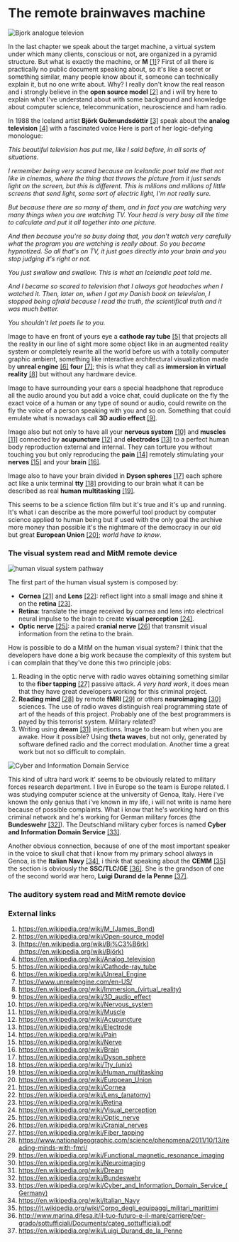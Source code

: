 # The remote brainwaves machine

![Bjork analogue televion](/home/taglio/Work/gangstalking/bjork-tv.png)

In the last chapter we speak about the target machine, a virtual system under which many clients, conscious or not, are organized in a pyramid structure. But what is exactly the machine, or **M** [[1]](https://en.wikipedia.org/wiki/M_(James_Bond))? First of all there is practically no public document speaking about, so it's like a secret or something similar, many people know about it, someone can technically explain it, but no one write about. Why? I really don't know the real reason and i strongly believe in the **open source model** [[2]](https://en.wikipedia.org/wiki/Open-source_model) and i will try here to explain what I've understand about with some background and knowledge about computer science, telecommunication, neuroscience and ham radio. 

In 1988 the Iceland artist **Björk Guðmundsdóttir** [[3]](https://en.wikipedia.org/wiki/Bj%C3%B6rk) speak about the **analog television** [[4]](https://en.wikipedia.org/wiki/Analog_television) with a fascinated voice  Here is part of her logic-defying monologue:

*This beautiful television has put me, like I said before, in all sorts of situations.*

*I remember being very scared because an Icelandic poet told me that not like in cinemas, where the thing that throws the picture from it just sends light on the screen, but this is different. This is millions and millions of little screens that send light, some sort of electric light, I'm not really sure.*

*But because there are so many of them, and in fact you are watching very many things when you are watching TV. Your head is very busy all the time to calculate and put it all together into one picture.*

*And then because you're so busy doing that, you don't watch very carefully what the program you are watching is really about. So you become hypnotized. So all that's on TV, it just goes directly into your brain and you stop judging it's right or not.*

*You just swallow and swallow. This is what an Icelandic poet told me.*

*And I became so scared to television that I always got headaches when I watched it. Then, later on, when I got my Danish book on television, I stopped being afraid because I read the truth, the scientifical truth and it was much better.*

*You shouldn't let poets lie to you.*

Image to have en front of yours eye a **cathode ray tube** [[5]](https://en.wikipedia.org/wiki/Cathode-ray_tube) that projects all the reality in our line of sight more some object like in an augmented reality system or completely rewrite all the world before us with a totally computer graphic ambient, something like interactive architectural visualization made by **unreal engine** [[6]](https://en.wikipedia.org/wiki/Unreal_Engine) **four** [[7]](https://www.unrealengine.com/en-US/); this is what they call as **immersion in virtual reality** [[8]](https://en.wikipedia.org/wiki/Immersion_(virtual_reality)) but without any hardware device. 

Image to have surrounding your ears a special headphone that reproduce all the audio around you but add a voice chat, could duplicate on the fly the exact voice of a human or any type of sound or audio, could rewrite on the fly the voice of a person speaking with you and so on. Something that could emulate what is nowadays call **3D audio effect** [[9]](https://en.wikipedia.org/wiki/3D_audio_effect).

Image also but not only to have all your **nervous system** [[10]](https://en.wikipedia.org/wiki/Nervous_system) and **muscles** [[11]](https://en.wikipedia.org/wiki/Muscle) connected by **acupuncture** [[12]](https://en.wikipedia.org/wiki/Acupuncture) and **electrodes** [[13]](https://en.wikipedia.org/wiki/Electrode) to a perfect human body reproduction external and internal. They can torture you without touching you but only reproducing the **pain** [[14]](https://en.wikipedia.org/wiki/Pain) remotely stimulating your **nerves** [[15]](https://en.wikipedia.org/wiki/Nerve) and your **brain** [[16]](https://en.wikipedia.org/wiki/Brain).

Image also to have your brain divided in **Dyson spheres** [[17]](https://en.wikipedia.org/wiki/Dyson_sphere) each sphere act like a unix terminal **tty** [[18]](https://en.wikipedia.org/wiki/Tty_(unix)) providing to our brain what it can be described as real **human multitasking** [[19]](https://en.wikipedia.org/wiki/Human_multitasking). 

This seems to be a science fiction film but it's true and it's up and running. It's what i can describe as the more powerful tool product by computer science applied to human being but if used with the only goal the archive more money than possible it's the nightmare of the democracy in our old but great **European Union** [[20]](https://en.wikipedia.org/wiki/European_Union); *world have to know*. 

### The visual system read and MitM remote device

![human visual system pathway](/home/taglio/Work/gangstalking/Comprehensive_List_of_Relevant_Pathways_for_the_Visual_System.png)



The first part of the human visual system is composed by:

- **Cornea** [[21]](https://en.wikipedia.org/wiki/Cornea) and **Lens** [[22]](https://en.wikipedia.org/wiki/Lens_(anatomy)): reflect light into a small image and shine it on the **retina** [[23]](https://en.wikipedia.org/wiki/Retina).
- **Retina**: translate the image received by cornea and lens into electrical neural impulse to the brain to create **visual perception** [[24]](https://en.wikipedia.org/wiki/Visual_perception).
- **Optic nerve** [[25]](https://en.wikipedia.org/wiki/Optic_nerve): a paired **cranial nerve** [[26]](https://en.wikipedia.org/wiki/Cranial_nerves) that transmit visual information from the retina to the brain.

How is possible to do a MitM on the human visual system? I think that the developers have done a big work because the complexity of this system but i can complain that they've done this two principle jobs:

1. Reading in the optic nerve with radio waves obtaining something similar to the **fiber tapping** [[27]](https://en.wikipedia.org/wiki/Fiber_tapping) passive attack. *A very hard work*, it does mean that they have great developers working for this criminal project.
2. **Reading mind** [[28]](https://www.nationalgeographic.com/science/phenomena/2011/10/13/reading-minds-with-fmri/) by remote **fMRI** [[29]](https://www.nationalgeographic.com/science/phenomena/2011/10/13/reading-minds-with-fmri/) or others **neuroimaging** [[30]](https://en.wikipedia.org/wiki/Neuroimaging) sciences. The use of radio waves distinguish real programming state of art of the heads of this project. Probably one of the best programmers is payed by this terrorist system.  Military related?
3. Writing using **dream** [[31]](https://en.wikipedia.org/wiki/Dream) injections. Image to dream but when you are awake. How it possible? Using **theta waves**, but not only, generated by software defined radio and the correct modulation. Another time a great work but not so difficult to complain. 

![Cyber and Information Domain Service](/home/taglio/Pictures/InternesVerbandsabzeichenKdoCIR.png)

This kind of ultra hard work it' seems to be obviously related to military forces research department. I live in  Europe so the team is Europe related. I was studying computer science at the university of Genoa, Italy. Here i've known the only genius that i've known in my life, i will not write is name here because of possible complaints. What i know that he's working hard on this criminal network and he's working for German military forces (the **Bundeswehr** [[32]](https://en.wikipedia.org/wiki/Bundeswehr)). The Deutschland military cyber forces is named **Cyber and Information Domain Service** [[33]](https://en.wikipedia.org/wiki/Cyber_and_Information_Domain_Service_(Germany)).

Another obvious connection, because of one of the most important speaker in the voice to skull chat that i know from my primary school always in Genoa, is the **Italian Navy** [[34]](https://en.wikipedia.org/wiki/Italian_Navy), i think that speaking about the **CEMM** [[35]](https://it.wikipedia.org/wiki/Corpo_degli_equipaggi_militari_marittimi) the section is obviously the **SSC/TLC/GE** [[36]](http://www.marina.difesa.it/il-tuo-futuro-e-il-mare/carriere/per-grado/sottufficiali/Documents/categ_sottufficiali.pdf). She is the grandson of one of the second world war hero, **Luigi Durand de la Penne** [[37]](https://en.wikipedia.org/wiki/Luigi_Durand_de_la_Penne).

### The auditory system read and MitM remote device





 

### External links

1. https://en.wikipedia.org/wiki/M_(James_Bond)
2. https://en.wikipedia.org/wiki/Open-source_model
3. [https://en.wikipedia.org/wiki/Bj%C3%B6rk](https://en.wikipedia.org/wiki/Björk)
4. https://en.wikipedia.org/wiki/Analog_television
5. https://en.wikipedia.org/wiki/Cathode-ray_tube
6. https://en.wikipedia.org/wiki/Unreal_Engine
7. https://www.unrealengine.com/en-US/
8. https://en.wikipedia.org/wiki/Immersion_(virtual_reality)
9. https://en.wikipedia.org/wiki/3D_audio_effect
10. https://en.wikipedia.org/wiki/Nervous_system
11. https://en.wikipedia.org/wiki/Muscle
12. https://en.wikipedia.org/wiki/Acupuncture
13. https://en.wikipedia.org/wiki/Electrode
14. https://en.wikipedia.org/wiki/Pain
15. https://en.wikipedia.org/wiki/Nerve
16. https://en.wikipedia.org/wiki/Brain
17. https://en.wikipedia.org/wiki/Dyson_sphere
18. https://en.wikipedia.org/wiki/Tty_(unix)
19. https://en.wikipedia.org/wiki/Human_multitasking
20. https://en.wikipedia.org/wiki/European_Union
21. https://en.wikipedia.org/wiki/Cornea
22. https://en.wikipedia.org/wiki/Lens_(anatomy)
23. https://en.wikipedia.org/wiki/Retina
24. https://en.wikipedia.org/wiki/Visual_perception
25. https://en.wikipedia.org/wiki/Optic_nerve
26. https://en.wikipedia.org/wiki/Cranial_nerves
27. https://en.wikipedia.org/wiki/Fiber_tapping
28. https://www.nationalgeographic.com/science/phenomena/2011/10/13/reading-minds-with-fmri/
29. https://en.wikipedia.org/wiki/Functional_magnetic_resonance_imaging
30. https://en.wikipedia.org/wiki/Neuroimaging
31. https://en.wikipedia.org/wiki/Dream
32. https://en.wikipedia.org/wiki/Bundeswehr
33. https://en.wikipedia.org/wiki/Cyber_and_Information_Domain_Service_(Germany)
34. https://en.wikipedia.org/wiki/Italian_Navy
35. https://it.wikipedia.org/wiki/Corpo_degli_equipaggi_militari_marittimi
36. http://www.marina.difesa.it/il-tuo-futuro-e-il-mare/carriere/per-grado/sottufficiali/Documents/categ_sottufficiali.pdf
37. https://en.wikipedia.org/wiki/Luigi_Durand_de_la_Penne

